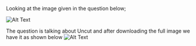 Looking at the image given in the question below; 

![Alt Text](https://raw.githubusercontent.com/cyberexpertsng/cseanctfv1/main/Stego/2023-07-12_15-23.png)

The question is talking about Uncut and after downloading the full image we have it as shown below 
![Alt Text](https://raw.githubusercontent.com/cyberexpertsng/cseanctfv1/main/Stego/uncut_-_helping_family_with_cybersecurity.png)
